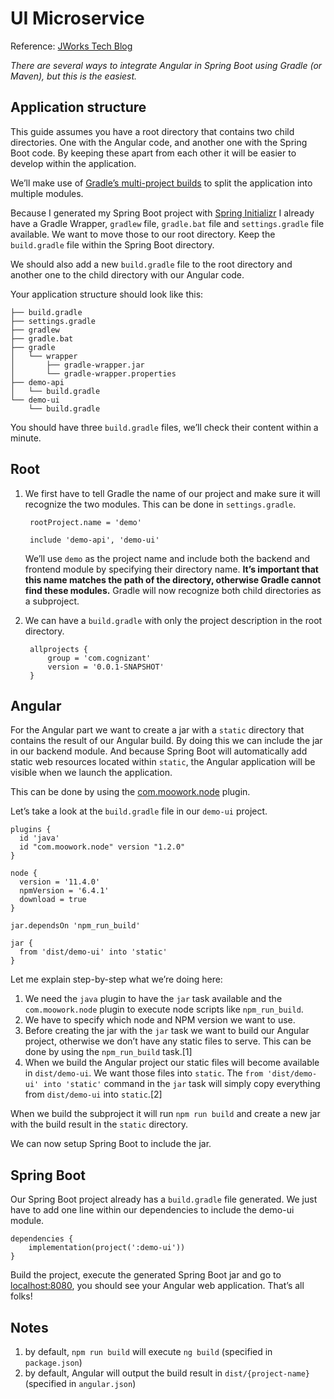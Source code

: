 # UI Microservice

Reference: [JWorks Tech Blog](https://ordina-jworks.github.io/architecture/2018/10/12/spring-boot-angular-gradle.html)

*There are several ways to integrate Angular in Spring Boot using Gradle (or Maven), but this is the easiest.*
 
## Application structure

This guide assumes you have a root directory that contains two child directories. One with the Angular code, and another one with the Spring Boot code. By keeping these apart from each other it will be easier to develop within the application.

We’ll make use of [Gradle’s multi-project builds](https://docs.gradle.org/current/userguide/intro_multi_project_builds.html) to split the application into multiple modules.

Because I generated my Spring Boot project with [Spring Initializr](https://start.spring.io) I already have a Gradle Wrapper, `gradlew` file, `gradle.bat` file and `settings.gradle` file available. We want to move those to our root directory. Keep the `build.gradle` file within the Spring Boot directory.

We should also add a new `build.gradle` file to the root directory and another one to the child directory with our Angular code.

Your application structure should look like this:

    ├── build.gradle
    ├── settings.gradle
    ├── gradlew
    ├── gradle.bat
    ├── gradle
    │   └── wrapper
    │       ├── gradle-wrapper.jar
    │       └── gradle-wrapper.properties
    ├── demo-api
    │   └── build.gradle
    └── demo-ui
        └── build.gradle
    
You should have three `build.gradle` files, we’ll check their content within a minute.

## Root 

1. We first have to tell Gradle the name of our project and make sure it will recognize the two modules. This can be done in `settings.gradle`.

		rootProject.name = 'demo'
		
		include 'demo-api', 'demo-ui'
		
	We’ll use `demo` as the project name and include both the backend and frontend module by specifying their directory name. **It’s important that this name matches the path of the directory, otherwise Gradle cannot find these modules.** Gradle will now recognize both child directories as a subproject.
    
1. We can have a `build.gradle` with only the project description in the root directory.

		allprojects {
			group = 'com.cognizant'
			version = '0.0.1-SNAPSHOT'
		}

## Angular

For the Angular part we want to create a jar with a `static` directory that contains the result of our Angular build. By doing this we can include the jar in our backend module. And because Spring Boot will automatically add static web resources located within `static`, the Angular application will be visible when we launch the application.

This can be done by using the [com.moowork.node](https://plugins.gradle.org/plugin/com.moowork.node) plugin.

Let’s take a look at the `build.gradle` file in our `demo-ui` project.

    plugins {
      id 'java'
      id "com.moowork.node" version "1.2.0"
    }
    
    node {
      version = '11.4.0'
	  npmVersion = '6.4.1'
	  download = true
    }

    jar.dependsOn 'npm_run_build'

    jar {
      from 'dist/demo-ui' into 'static'
    }
    
Let me explain step-by-step what we’re doing here:

1.  We need the `java` plugin to have the `jar` task available and the `com.moowork.node` plugin to execute node scripts like `npm_run_build`.
1.  We have to specify which node and NPM version we want to use.
1.  Before creating the jar with the `jar` task we want to build our Angular project, otherwise we don’t have any static files to serve. This can be done by using the `npm_run_build` task.[1]
1.  When we build the Angular project our static files will become available in `dist/demo-ui`. We want those files into `static`. The `from 'dist/demo-ui' into 'static'` command in the `jar` task will simply copy everything from `dist/demo-ui` into `static`.[2]

When we build the subproject it will run `npm run build` and create a new jar with the build result in the `static` directory.

We can now setup Spring Boot to include the jar.

## Spring Boot

Our Spring Boot project already has a `build.gradle` file generated. We just have to add one line within our dependencies to include the demo-ui module.

    dependencies {
    	implementation(project(':demo-ui'))
    }

Build the project, execute the generated Spring Boot jar and go to [localhost:8080](http://localhost:8080), you should see your Angular web application. That’s all folks!

## Notes

1. by default, `npm run build` will execute `ng build` (specified in `package.json`)  
1. by default, Angular will output the build result in `dist/{project-name}` (specified in `angular.json`)

